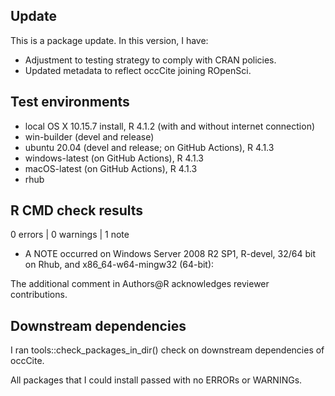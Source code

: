 ## Update
This is a package update. In this version, I have:

* Adjustment to testing strategy to comply with CRAN policies.
* Updated metadata to reflect occCite joining ROpenSci.

## Test environments
* local OS X 10.15.7 install, R 4.1.2 (with and without internet connection)
* win-builder (devel and release)
* ubuntu 20.04 (devel and release; on GitHub Actions), R 4.1.3
* windows-latest (on GitHub Actions), R 4.1.3
* macOS-latest (on GitHub Actions), R 4.1.3
* rhub

## R CMD check results
0 errors | 0 warnings | 1 note

* A NOTE occurred on Windows Server 2008 R2 SP1, R-devel, 32/64 bit on Rhub, and x86_64-w64-mingw32 (64-bit):



The additional comment in Authors@R acknowledges reviewer contributions.

## Downstream dependencies
I ran tools::check_packages_in_dir() check on downstream dependencies of 
occCite. 

All packages that I could install passed with no ERRORs or WARNINGs.
